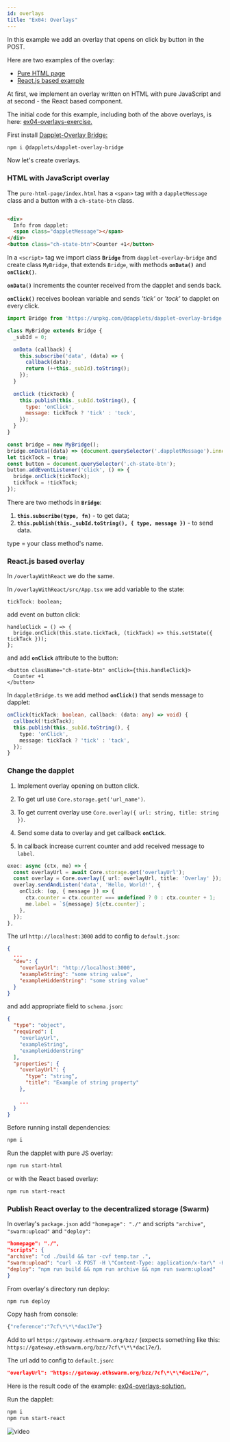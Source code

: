 ```yaml
---
id: overlays
title: "Ex04: Overlays"
---
```


In this example we add an overlay that opens on click by button in the POST.

Here are two examples of the overlay:

- [Pure HTML page](https://github.com/dapplets/dapplet-overlay-bridge/tree/master/examples/pure-html-page)
- [React.js based example](https://github.com/dapplets/dapplet-overlay-bridge/tree/master/examples/react-overlay)

At first, we implement an overlay written on HTML with pure JavaScript and at second - the React based component.

The initial code for this example, including both of the above overlays, is
here: [ex04-overlays-exercise.](https://github.com/dapplets/dapplet-template/tree/ex04-overlays-exercise)

First install [Dapplet-Overlay Bridge:](https://github.com/dapplets/dapplet-overlay-bridge)

```bash
npm i @dapplets/dapplet-overlay-bridge
```

Now let's create overlays.

### HTML with JavaScript overlay

The `pure-html-page/index.html` has a `<span>` tag with a `dappletMessage` class and a button with a `ch-state-btn`
class.

```html

<div>
  Info from dapplet:
  <span class="dappletMessage"></span>
</div>
<button class="ch-state-btn">Counter +1</button>
```

In a `<script>` tag we import class **`Bridge`** from `dapplet-overlay-bridge` and create class `MyBridge`, that
extends `Bridge`, with methods **`onData()`** and **`onClick()`**.

**`onData()`** increments the counter received from the dapplet and sends back.

**`onClick()`** receives boolean variable and sends *'tick'* or *'tock'* to dapplet on every click.

```js
import Bridge from 'https://unpkg.com/@dapplets/dapplet-overlay-bridge';

class MyBridge extends Bridge {
  _subId = 0;

  onData (callback) {
    this.subscribe('data', (data) => {
      callback(data);
      return (++this._subId).toString();
    });
  }
  
  onClick (tickTock) {
    this.publish(this._subId.toString(), {
      type: 'onClick',
      message: tickTock ? 'tick' : 'tock',
    });
  }
}

const bridge = new MyBridge();
bridge.onData((data) => (document.querySelector('.dappletMessage').innerText = data));
let tickTock = true;
const button = document.querySelector('.ch-state-btn');
button.addEventListener('click', () => {
  bridge.onClick(tickTock);
  tickTock = !tickTock;
});
```

There are two methods in **`Bridge`**:

1. **`this.subscribe(type, fn)`** - to get data;
2. **`this.publish(this._subId.toString(), { type, message })`** - to send data.

type = your class method's name.

### React.js based overlay

In `/overlayWithReact` we do the same.

In `/overlayWithReact/src/App.tsx`  we add variable to the state:

```tsx
tickTock: boolean;
```

add event on button click:

```tsx
handleClick = () => {
  bridge.onClick(this.state.tickTack, (tickTack) => this.setState({ tickTack }));
};
```

and add **`onClick`** attribute to the button:

```tsx
<button className="ch-state-btn" onClick={this.handleClick}>
  Counter +1
</button>
```

In `dappletBridge.ts` we add method **`onClick()`** that sends message to dapplet:

```ts
onClick(tickTack: boolean, callback: (data: any) => void) {
  callback(!tickTack);
  this.publish(this._subId.toString(), {
    type: 'onClick',
    message: tickTack ? 'tick' : 'tack',
  });
}
```

### Change the dapplet

1. Implement overlay opening on button click.

2. To get url use `Core.storage.get('url_name')`.

3. To get current overlay use `Core.overlay({ url: string, title: string })`.

4. Send some data to overlay and get callback **`onClick`**.

5. In callback increase current counter and add received message to `label`.

```ts
exec: async (ctx, me) => {
  const overlayUrl = await Core.storage.get('overlayUrl');
  const overlay = Core.overlay({ url: overlayUrl, title: 'Overlay' });
  overlay.sendAndListen('data', 'Hello, World!', {
    onClick: (op, { message }) => {
      ctx.counter = ctx.counter === undefined ? 0 : ctx.counter + 1;
      me.label = `${message} ${ctx.counter}`;
    },
  });
},
```

The url `http://localhost:3000` add to config to `default.json`:

```json
{
  ...
  "dev": {
    "overlayUrl": "http://localhost:3000",
    "exampleString": "some string value",
    "exampleHiddenString": "some string value"
  }
}
```

and add appropriate field to `schema.json`:

```json
{
  "type": "object",
  "required": [
    "overlayUrl",
    "exampleString",
    "exampleHiddenString"
  ],
  "properties": {
    "overlayUrl": {
      "type": "string",
      "title": "Example of string property"
    },
    
    ...
  }
}
```

Before running install dependencies:

```bash
npm i
```

Run the dapplet with pure JS overlay:

```bash
npm run start-html
```

or with the React based overlay:

```bash
npm run start-react
```

### Publish React overlay to the decentralized storage (Swarm)

In overlay's `package.json` add `"homepage": "./"` and scripts `"archive"`, `"swarm:upload"` and `"deploy"`:

```json
"homepage": "./",
"scripts": {
"archive": "cd ./build && tar -cvf temp.tar .",
"swarm:upload": "curl -X POST -H \"Content-Type: application/x-tar\" -H \"Swarm-Index-Document: index.html\" -H \"Swarm-Error-Document: index.html\" --data-binary @build/temp.tar https://gateway.ethswarm.org/dirs",
"deploy": "npm run build && npm run archive && npm run swarm:upload"
}
```

From overlay's directory run deploy:

```bash
npm run deploy
```

Copy hash from console:

```bash
{"reference":"7cf\*\*\*dac17e"}
```

Add to url `https://gateway.ethswarm.org/bzz/` (expects something like
this: `https://gateway.ethswarm.org/bzz/7cf\*\*\*dac17e/`).

The url add to config to `default.json`:

```json
"overlayUrl": "https://gateway.ethswarm.org/bzz/7cf\*\*\*dac17e/",
```

Here is the result code of the
example: [ex04-overlays-solution.](https://github.com/dapplets/dapplet-template/tree/ex04-overlays-solution)

Run the dapplet:

```bash
npm i
npm run start-react
```

![video](/video/ex04-overlay.gif)
